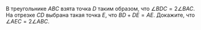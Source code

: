 В треугольнике $ABC$ взята точка $D$  таким образом, что $\angle BDC=2\angle BAC$. На отрезке $CD$ выбрана  такая  точка $E$, что $BD+DE=AE$. Докажите, что $\angle AEC=2\angle ABC$.